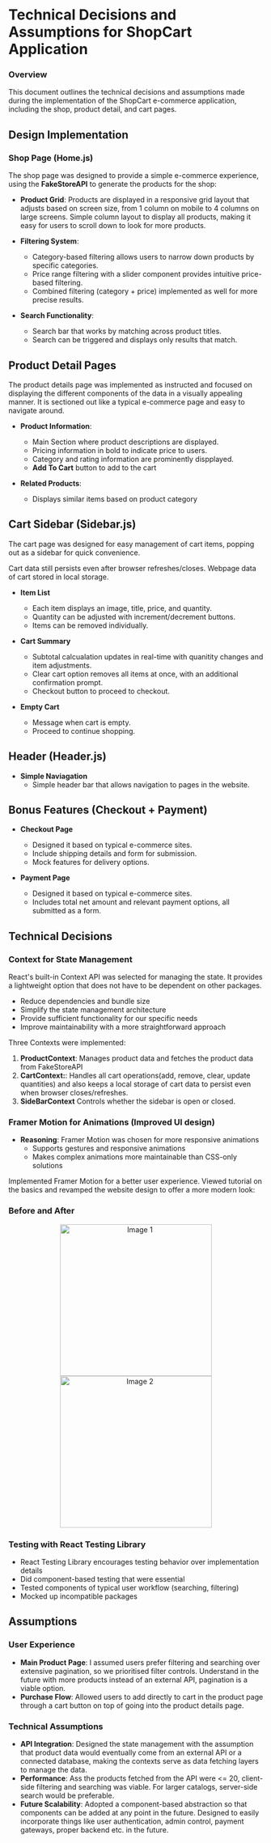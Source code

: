 
# Technical Decisions and Assumptions for ShopCart Application

### Overview
This document outlines the technical decisions and assumptions made during the implementation of the ShopCart e-commerce application, including the shop, product detail, and cart pages.

## Design Implementation

### Shop Page (Home.js)
The shop page was designed to provide a simple e-commerce experience, using the **FakeStoreAPI** to generate the products for the shop:

- **Product Grid**: Products are displayed in a responsive grid layout that adjusts based on screen size, from 1 column on mobile to 4 columns on large screens. Simple column layout to display all products, making it easy for users to scroll down to look for more products.
- **Filtering System**:
    * Category-based filtering allows users to narrow down products by specific categories.
    * Price range filtering with a slider component provides intuitive price-based filtering.
    * Combined filtering (category + price) implemented as well for more precise results.

- **Search Functionality**:
    * Search bar that works by matching across product titles.
    * Search can be triggered and displays only results that match.

## Product Detail Pages
The product details page was implemented as instructed and focused on displaying the different components of the data in a visually appealing manner. It is sectioned out like a typical e-commerce page and easy to navigate around.

- **Product Information**:
    * Main Section where product descriptions are displayed.
    * Pricing information in bold to indicate price to users.
    * Category and rating information are prominently dispplayed.
    * **Add To Cart** button to add to the cart

- **Related Products**:
    * Displays similar items based on product category

## Cart Sidebar (Sidebar.js)
The cart page was designed for easy management of cart items, popping out as a sidebar for quick convenience.

Cart data still persists even after browser refreshes/closes. Webpage data of cart stored in local storage.

- **Item List**
    * Each item displays an image, title, price, and quantity.
    * Quantity can be adjusted with increment/decrement buttons.
    * Items can be removed individually.

- **Cart Summary**
    * Subtotal calcualation updates in real-time with quanitity changes and item adjustments.
    * Clear cart option removes all items at once, with an additional confirmation prompt.
    * Checkout button to proceed to checkout.

- **Empty Cart**
    * Message when cart is empty.
    * Proceed to continue shopping.

## Header (Header.js)

- **Simple Naviagation**
    * Simple header bar that allows navigation to pages in the website.


## Bonus Features (Checkout + Payment)

- **Checkout Page**
    * Designed it based on typical e-commerce sites.
    * Include shipping details and form for submission.
    * Mock features for delivery options.

- **Payment Page**
    * Designed it based on typical e-commerce sites.
    * Includes total net amount and relevant payment options, all submitted as a form.


## Technical Decisions

### Context for State Management

React's built-in Context API was selected for managing the state. It provides a lightweight option that does not have to be dependent on other packages.

- Reduce dependencies and bundle size
- Simplify the state management architecture
- Provide sufficient functionality for our specific needs
- Improve maintainability with a more straightforward approach

Three Contexts were implemented:
1. **ProductContext**: Manages product data and fetches the product data from FakeStoreAPI
2. **CartContext:**: Handles all cart operations(add, remove, clear, update quantities) and also keeps a local storage of cart data to persist even when browser closes/refreshes.
3. **SideBarContext** Controls whether the sidebar is open or closed.

### Framer Motion for Animations (Improved UI design)

- **Reasoning**: Framer Motion was chosen for more responsive animations
    * Supports gestures and responsive animations
    * Makes complex animations more maintainable than CSS-only solutions

Implemented Framer Motion for a better user experience. Viewed tutorial on the basics and revamped the website design to offer a more modern look:

### Before and After
<p align="center">
  <img src="public/Screenshot 2025-03-20 at 5.23.05 PM.png" alt="Image 1" width="300"/>
  <img src="public/Screenshot 2025-03-20 at 5.24.21 PM.png" alt="Image 2" width="300"/>
</p>


### Testing with React Testing Library
- React Testing Library encourages testing behavior over implementation details
- Did component-based testing that were essential
- Tested components of typical user workflow (searching, filtering)
- Mocked up incompatible packages

## Assumptions

### User Experience
- **Main Product Page**: I assumed users prefer filtering and searching over extensive pagination, so we prioritised filter controls. Understand in the future with more products instead of an external API, pagination is a viable option.
- **Purchase Flow**: Allowed users to add directly to cart in the product page through a cart button on top of going into the product details page.

### Technical Assumptions
- **API Integration**: Designed the state management with the assumption that product data would eventually come from an external API or a connected database, making the contexts serve as data fetching layers to manage the data.
- **Performance**: Ass the products fetched from the API were <= 20, client-side filtering and searching was viable. For larger catalogs, server-side search would be preferable.
- **Future Scalability**: Adopted a component-based abstraction so that components can be added at any point in the future. Designed to easily incorporate things like user authentication, admin control, payment gateways, proper backend etc. in the future.